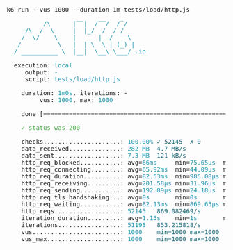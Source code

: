 <pre>k6 run --vus 1000 --duration 1m tests/load/http.js

<font color="#1A92AA">          /\      |‾‾|  /‾‾/  /‾/   </font>
<font color="#1A92AA">     /\  /  \     |  |_/  /  / /    </font>
<font color="#1A92AA">    /  \/    \    |      |  /  ‾‾\  </font>
<font color="#1A92AA">   /          \   |  |‾\  \ | (_) | </font>
<font color="#1A92AA">  / __________ \  |__|  \__\ \___/ .io</font>

  execution: <font color="#1A92AA">local</font>
     output: <font color="#1A92AA">-</font>
     script: <font color="#1A92AA">tests/load/http.js</font>

    duration: <font color="#1A92AA">1m0s</font>, iterations: -
         vus: <font color="#1A92AA">1000</font>, max: <font color="#1A92AA">1000</font>

    done [==========================================================] 1m0s / 1m0s

<font color="#44AA44">    ✓ status was 200</font>

    checks.....................: <font color="#1A92AA">100.00%</font> <font color="#116171">✓ 52145</font>  <font color="#116171">✗ 0</font>     
    data_received..............: <font color="#1A92AA">282 MB</font>  <font color="#116171">4.7 MB/s</font>
    data_sent..................: <font color="#1A92AA">7.3 MB</font>  <font color="#116171">121 kB/s</font>
    http_req_blocked...........: avg=<font color="#1A92AA">66ms</font>     min=<font color="#1A92AA">75.65µs</font>  med=<font color="#1A92AA">137.24µs</font> max=<font color="#1A92AA">7.29s</font>    p(90)=<font color="#1A92AA">271.72µs</font> p(95)=<font color="#1A92AA">100.95ms</font>
    http_req_connecting........: avg=<font color="#1A92AA">65.92ms</font>  min=<font color="#1A92AA">44.09µs</font>  med=<font color="#1A92AA">78.52µs</font>  max=<font color="#1A92AA">7.29s</font>    p(90)=<font color="#1A92AA">180.16µs</font> p(95)=<font color="#1A92AA">100.64ms</font>
    http_req_duration..........: avg=<font color="#1A92AA">82.53ms</font>  min=<font color="#1A92AA">985.08µs</font> med=<font color="#1A92AA">33.95ms</font>  max=<font color="#1A92AA">54.39s</font>   p(90)=<font color="#1A92AA">38.32ms</font>  p(95)=<font color="#1A92AA">52.54ms</font> 
    http_req_receiving.........: avg=<font color="#1A92AA">201.58µs</font> min=<font color="#1A92AA">31.96µs</font>  med=<font color="#1A92AA">80.09µs</font>  max=<font color="#1A92AA">129.14ms</font> p(90)=<font color="#1A92AA">106.64µs</font> p(95)=<font color="#1A92AA">123.84µs</font>
    http_req_sending...........: avg=<font color="#1A92AA">192.89µs</font> min=<font color="#1A92AA">24.18µs</font>  med=<font color="#1A92AA">49.87µs</font>  max=<font color="#1A92AA">50.94ms</font>  p(90)=<font color="#1A92AA">74.5µs</font>   p(95)=<font color="#1A92AA">110.28µs</font>
    http_req_tls_handshaking...: avg=<font color="#1A92AA">0s</font>       min=<font color="#1A92AA">0s</font>       med=<font color="#1A92AA">0s</font>       max=<font color="#1A92AA">0s</font>       p(90)=<font color="#1A92AA">0s</font>       p(95)=<font color="#1A92AA">0s</font>      
    http_req_waiting...........: avg=<font color="#1A92AA">82.13ms</font>  min=<font color="#1A92AA">869.65µs</font> med=<font color="#1A92AA">33.81ms</font>  max=<font color="#1A92AA">54.39s</font>   p(90)=<font color="#1A92AA">38.18ms</font>  p(95)=<font color="#1A92AA">52.3ms</font>  
    http_reqs..................: <font color="#1A92AA">52145</font>   <font color="#116171">869.082469/s</font>
    iteration_duration.........: avg=<font color="#1A92AA">1.15s</font>    min=<font color="#1A92AA">1s</font>       med=<font color="#1A92AA">1.03s</font>    max=<font color="#1A92AA">56.42s</font>   p(90)=<font color="#1A92AA">1.04s</font>    p(95)=<font color="#1A92AA">1.66s</font>   
    iterations.................: <font color="#1A92AA">51193</font>   <font color="#116171">853.215818/s</font>
    vus........................: <font color="#1A92AA">1000</font>    <font color="#116171">min=1000</font> <font color="#116171">max=1000</font>
    vus_max....................: <font color="#1A92AA">1000</font>    <font color="#116171">min=1000</font> <font color="#116171">max=1000</font>

</pre>